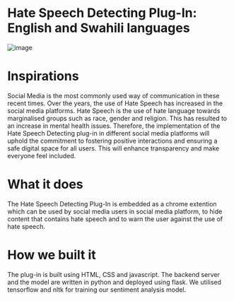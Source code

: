 # Hate Speech Detecting Plug-In: English and Swahili languages
![image](https://github.com/user-attachments/assets/a3370acf-c70b-431c-b80d-06a397cd7e42)
# Inspirations
Social Media is the most commonly used way of communication in these recent times. Over the years,  the use of Hate Speech has increased in the social media platforms. Hate Speech is the use of hate language towards marginalised groups such as race, gender and religion. This has resulted to an increase in mental health issues. Therefore, the implementation of the Hate Speech Detecting plug-in in different social media platforms will uphold the commitment to fostering positive interactions and ensuring a safe digital space for all users. This will enhance transparency and make everyone feel included.
# What it does
The Hate Speech Detecting Plug-In is embedded as a chrome extention which can be used by social media users in social media platform, to hide content that contains hate speech and to warn the user against the use of hate speech.
# How we built it
The plug-in is built using HTML, CSS and javascript. The backend server and the model are written in python and deployed using flask. We utilised tensorflow and nltk for training our sentiment analysis model.
